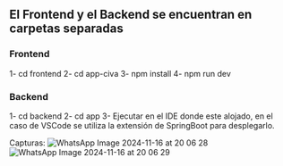 ## El Frontend y el Backend se encuentran en carpetas separadas
### Frontend
1- cd frontend
2- cd app-civa
3- npm install
4- npm run dev

### Backend
1- cd backend
2- cd app 
3- Ejecutar en el IDE donde este alojado, en el caso de VSCode se utiliza la extensión de SpringBoot para desplegarlo.

Capturas:
![WhatsApp Image 2024-11-16 at 20 06 28](https://github.com/user-attachments/assets/ea28e74b-db23-4b5e-841e-2973b3f6ae48)
![WhatsApp Image 2024-11-16 at 20 06 29](https://github.com/user-attachments/assets/68ad3f0a-3431-43a6-9f2f-96c732f8d89e)
